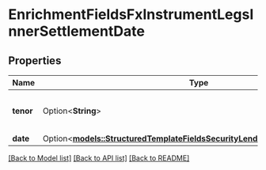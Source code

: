 # EnrichmentFieldsFxInstrumentLegsInnerSettlementDate

## Properties

Name | Type | Description | Notes
------------ | ------------- | ------------- | -------------
**tenor** | Option<**String**> | Tenor associated with security. | [optional]
**date** | Option<[**models::StructuredTemplateFieldsSecurityLendingQuoteStartTermDate**](structured_template_fields_security_lending_quote_start_term_date.md)> |  | [optional]

[[Back to Model list]](../README.md#documentation-for-models) [[Back to API list]](../README.md#documentation-for-api-endpoints) [[Back to README]](../README.md)


